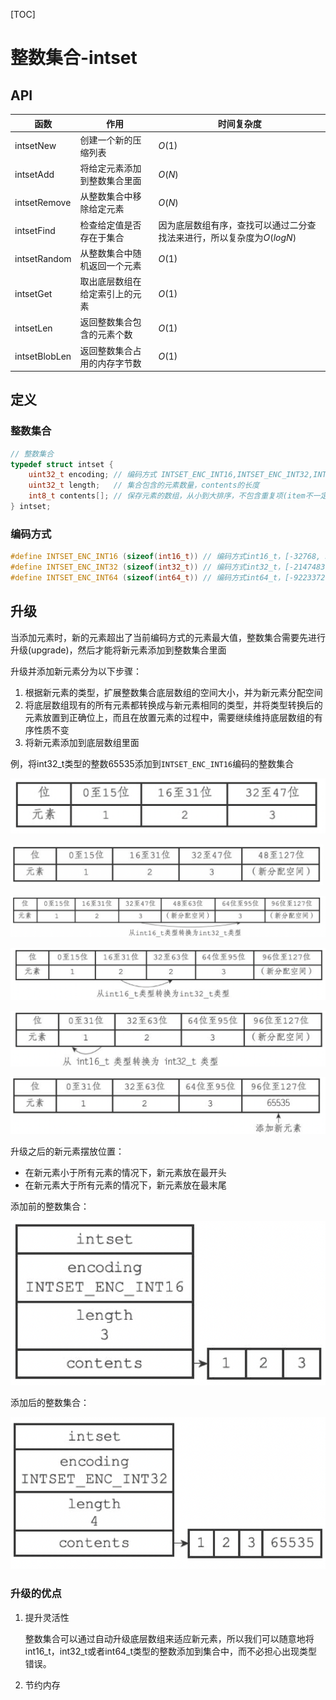 [TOC]

# 整数集合-intset

## API

| 函数          | 作用                           | 时间复杂度                                                   |
| ------------- | ------------------------------ | ------------------------------------------------------------ |
| intsetNew     | 创建一个新的压缩列表           | $O(1)$                                                       |
| intsetAdd     | 将给定元素添加到整数集合里面   | $O(N)$                                                       |
| intsetRemove  | 从整数集合中移除给定元素       | $O(N)$                                                       |
| intsetFind    | 检查给定值是否存在于集合       | 因为底层数组有序，查找可以通过二分查找法来进行，所以复杂度为$O(logN)$ |
| intsetRandom  | 从整数集合中随机返回一个元素   | $O(1)$                                                       |
| intsetGet     | 取出底层数组在给定索引上的元素 | $O(1)$                                                       |
| intsetLen     | 返回整数集合包含的元素个数     | $O(1)$                                                       |
| intsetBlobLen | 返回整数集合占用的内存字节数   | $O(1)$                                                       |



## 定义

### 整数集合

```c
// 整数集合
typedef struct intset {
    uint32_t encoding; // 编码方式 INTSET_ENC_INT16,INTSET_ENC_INT32,INTSET_ENC_INT64
    uint32_t length;   // 集合包含的元素数量，contents的长度
    int8_t contents[]; // 保存元素的数组，从小到大排序，不包含重复项(item不一定为int8_t，取决于编码方式)
} intset;
```

### 编码方式

```c
#define INTSET_ENC_INT16 (sizeof(int16_t)) // 编码方式int16_t，[-32768, 32767]
#define INTSET_ENC_INT32 (sizeof(int32_t)) // 编码方式int32_t，[-2147483648, 2147483647]
#define INTSET_ENC_INT64 (sizeof(int64_t)) // 编码方式int64_t，[-9223372036854775808，9223372036854775807]
```



## 升级

当添加元素时，新的元素超出了当前编码方式的元素最大值，整数集合需要先进行升级(upgrade)，然后才能将新元素添加到整数集合里面

升级并添加新元素分为以下步骤：

1. 根据新元素的类型，扩展整数集合底层数组的空间大小，并为新元素分配空间
2. 将底层数组现有的所有元素都转换成与新元素相同的类型，并将类型转换后的元素放置到正确位上，而且在放置元素的过程中，需要继续维持底层数组的有序性质不变
3. 将新元素添加到底层数组里面

例，将int32_t类型的整数65535添加到`INTSET_ENC_INT16`编码的整数集合

![redis_intset_upgrade1](res/redis_intset_upgrade1.png)

![redis_intset_upgrade2](res/redis_intset_upgrade2.png)

![redis_intset_upgrade3](res/redis_intset_upgrade3.png)

![redis_intset_upgrade4](res/redis_intset_upgrade4.png)

![redis_intset_upgrade5](res/redis_intset_upgrade5.png)

![redis_intset_upgrade6](res/redis_intset_upgrade6.png)

升级之后的新元素摆放位置：

- 在新元素小于所有元素的情况下，新元素放在最开头
- 在新元素大于所有元素的情况下，新元素放在最末尾

添加前的整数集合：

![redis_intset_upgrade_before](res/redis_intset_upgrade_before.png)

添加后的整数集合：

![redis_intset_upgrade_after](res/redis_intset_upgrade_after.png)

### 升级的优点

1. 提升灵活性

   整数集合可以通过自动升级底层数组来适应新元素，所以我们可以随意地将int16_t，int32_t或者int64_t类型的整数添加到集合中，而不必担心出现类型错误。

2. 节约内存

